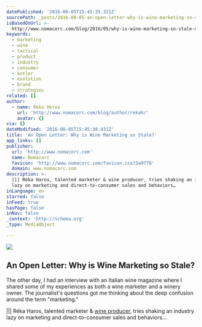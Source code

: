 ```yaml
---
datePublished: '2016-08-05T15:45:35.321Z'
sourcePath: _posts/2016-08-05-an-open-letter-why-is-wine-marketing-so-stale.md
isBasedOnUrl: >-
  http://www.nomacorc.com/blog/2016/05/why-is-wine-marketing-so-stale-an-open-letter-to-the-industry-at-large/
keywords:
  - marketing
  - wine
  - tactical
  - product
  - industry
  - consumer
  - kotler
  - evolution
  - brand
  - strategies
related: []
author:
  - name: Reka Haros
    url: 'http://www.nomacorc.com/blog/author/rekah/'
    avatar: {}
via: {}
dateModified: '2016-08-05T15:45:30.431Z'
title: 'An Open Letter: Why is Wine Marketing so Stale?'
app_links: []
publisher:
  url: 'http://www.nomacorc.com'
  name: Nomacorc
  favicon: 'http://www.nomacorc.com/favicon.ico?3a9778'
  domain: www.nomacorc.com
description: >-
  ||| Réka Haros, talented marketer & wine producer, tries shaking an industry
  lazy on marketing and direct-to-consumer sales and behaviors…
inLanguage: en
starred: false
inFeed: true
hasPage: false
inNav: false
_context: 'http://schema.org'
_type: MediaObject

---
```

<article style=""><img src="https://imgflo.herokuapp.com/graph/vahj1ThiexotieMo/aaba455f193ac1011654f420e73ceeb4/noop.jpeg?input=http%3A%2F%2Fwww.nomacorc.com%2Fwp-content%2Fuploads%2F2016%2F05%2Fphoto-1452796907770-ad6cd374b12d1-e1464378323448.jpeg" /><h1>An Open Letter: Why is Wine Marketing so Stale?</h1><p>The other day, I had an interview with an Italian wine magazine where I shared some of my experiences as both a wine marketer and a winery owner. The journalist's questions got me thinking about the deep confusion around the term "marketing."</p></article>

||| Réka Haros, talented marketer & [wine producer][0], tries shaking an industry lazy on marketing and direct-to-consumer sales and behaviors...

[0]: http://www.sfrisowinery.com/